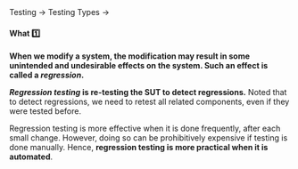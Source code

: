 <div id="path">Testing &rarr; Testing Types &rarr;</div>

<div id="title">

#### What :one: [<span class="glyphicon glyphicon-new-window" aria-hidden="true"></span>]({{baseUrl}}/testing/testingTypes/regressionTesting/what/index.html)

</div>

<div id="body">

**When we modify a system, the modification may result in some unintended and undesirable effects on the system. Such an effect is called a _regression_.**

**_Regression testing_ is re-testing the <trigger for="pop:sut">SUT</trigger> to detect regressions.** Noted that to detect regressions, we need to retest all related components, even if they were tested before. 

Regression testing is more effective when it is done frequently, after each small change. However, doing so can be prohibitively expensive if testing is done manually. Hence, **regression testing is more practical when it is automated**.

<include src="../../../../common/popOvers.md#sut" />

</div>

<div id="extras">
 <include src="exercises.md" />
</div>

</div>
